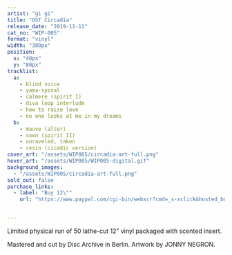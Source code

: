 ```yaml
---
artist: "gi gi"
title: "OST Circadia"
release_date: "2019-11-11"
cat_no: "WIP-005"
format: "vinyl"
width: "380px"
position:
  x: "40px"
  y: "80px"
tracklist:
  a:
    - blind voice
    - yama-spinal
    - calmere (spirit I)
    - diva loop interlude
    - how to raise love
    - no one looks at me in my dreams
  b:
    - mauve (alter)
    - sown (spirit II)
    - unraveled, taken
    - resin (cicadic version)
cover_art: "/assets/WIP005/circadia-art-full.png"
hover_art: "/assets/WIP005/WIP005-digital.gif"
background_images:
  - "/assets/WIP005/circadia-art-full.png"
sold_out: false
purchase_links:
  - label: "Buy 12\""
    url: "https://www.paypal.com/cgi-bin/webscr?cmd=_s-xclick&hosted_button_id=BYMHLHHFC98EN"


---
```


Limited physical run of 50 lathe-cut 12” vinyl packaged with scented insert.

Mastered and cut by Disc Archive in Berlin. Artwork by JONNY NEGRON.
